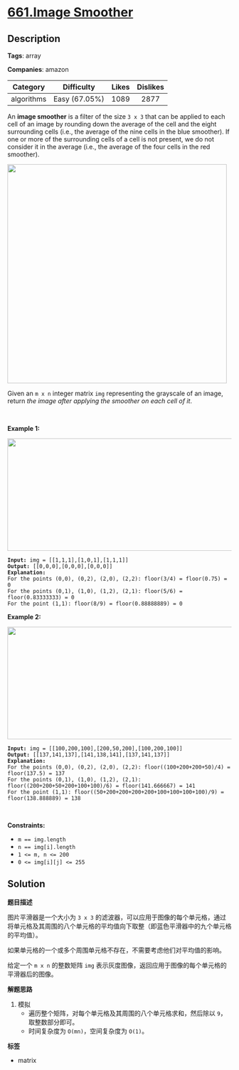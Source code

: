 # [661.Image Smoother](https://leetcode.com/problems/image-smoother/description/)

## Description

**Tags**: array

**Companies**: amazon

|  Category  |  Difficulty   | Likes | Dislikes |
| :--------: | :-----------: | :---: | :------: |
| algorithms | Easy (67.05%) | 1089  |   2877   |

<p>An <strong>image smoother</strong> is a filter of the size <code>3 x 3</code> that can be applied to each cell of an image by rounding down the average of the cell and the eight surrounding cells (i.e., the average of the nine cells in the blue smoother). If one or more of the surrounding cells of a cell is not present, we do not consider it in the average (i.e., the average of the four cells in the red smoother).</p>
<img alt="" src="https://assets.leetcode.com/uploads/2021/05/03/smoother-grid.jpg" style="width: 493px; height: 493px;" />
<p>Given an <code>m x n</code> integer matrix <code>img</code> representing the grayscale of an image, return <em>the image after applying the smoother on each cell of it</em>.</p>
<p>&nbsp;</p>
<p><strong class="example">Example 1:</strong></p>
<img alt="" src="https://assets.leetcode.com/uploads/2021/05/03/smooth-grid.jpg" style="width: 613px; height: 253px;" />
<pre><code><strong>Input:</strong> img = [[1,1,1],[1,0,1],[1,1,1]]
<strong>Output:</strong> [[0,0,0],[0,0,0],[0,0,0]]
<strong>Explanation:</strong>
For the points (0,0), (0,2), (2,0), (2,2): floor(3/4) = floor(0.75) = 0
For the points (0,1), (1,0), (1,2), (2,1): floor(5/6) = floor(0.83333333) = 0
For the point (1,1): floor(8/9) = floor(0.88888889) = 0</code></pre>
<p><strong class="example">Example 2:</strong></p>
<img alt="" src="https://assets.leetcode.com/uploads/2021/05/03/smooth2-grid.jpg" style="width: 613px; height: 253px;" />
<pre><code><strong>Input:</strong> img = [[100,200,100],[200,50,200],[100,200,100]]
<strong>Output:</strong> [[137,141,137],[141,138,141],[137,141,137]]
<strong>Explanation:</strong>
For the points (0,0), (0,2), (2,0), (2,2): floor((100+200+200+50)/4) = floor(137.5) = 137
For the points (0,1), (1,0), (1,2), (2,1): floor((200+200+50+200+100+100)/6) = floor(141.666667) = 141
For the point (1,1): floor((50+200+200+200+200+100+100+100+100)/9) = floor(138.888889) = 138</code></pre>
<p>&nbsp;</p>
<p><strong>Constraints:</strong></p>
<ul>
  <li><code>m == img.length</code></li>
  <li><code>n == img[i].length</code></li>
  <li><code>1 &lt;= m, n &lt;= 200</code></li>
  <li><code>0 &lt;= img[i][j] &lt;= 255</code></li>
</ul>

## Solution

**题目描述**

图片平滑器是一个大小为 `3 x 3` 的滤波器，可以应用于图像的每个单元格，通过将单元格及其周围的八个单元格的平均值向下取整（即蓝色平滑器中的九个单元格的平均值）。

如果单元格的一个或多个周围单元格不存在，不需要考虑他们对平均值的影响。

给定一个 `m x n` 的整数矩阵 `img` 表示灰度图像，返回应用于图像的每个单元格的平滑器后的图像。

**解题思路**

1. 模拟
   - 遍历整个矩阵，对每个单元格及其周围的八个单元格求和，然后除以 `9`，取整数部分即可。
   - 时间复杂度为 `O(mn)`，空间复杂度为 `O(1)`。

**标签**

- matrix
